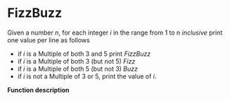 # FizzBuzz

Given a number *n*, for each integer *i* in the range from 1 to n *inclusive* print one value per line as follows

* if *i* is a Multiple of both 3 and 5 print *FizzBuzz*
* if *i* is a Multiple of both 3 (but not 5) *Fizz*
* if *i* is a Multiple of both 5 (but not 3) *Buzz*
* if *i* is not a Multiple of 3 or 5, print the value of *i*.

**Function description**

 
